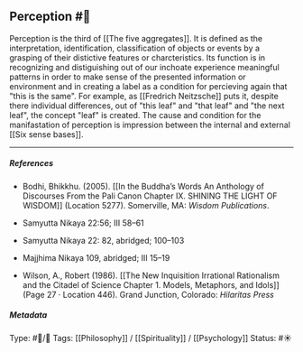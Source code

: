 ## Perception #🧠 

Perception is the third of [[The five aggregates]]. It is defined as the interpretation, identification, classification of objects or events by a grasping of their distictive features or charcteristics. Its function is in recognizing and distiguishing out of our inchoate experience meaningful patterns in order to make sense of the presented information or environment and in creating a label as a condition for percieving again that "this is the same". For example, as [[Fredrich Neitzsche]] puts it, despite there individual differences, out of "this leaf" and "that leaf" and "the next leaf", the concept "leaf" is created. The cause and condition for the manifastation of perception is impression between the internal and external [[Six sense bases]]. 

___

##### References

- Bodhi, Bhikkhu. (2005). [[In the Buddha’s Words An Anthology of Discourses From the Pali Canon Chapter IX. SHINING THE LIGHT OF WISDOM]] (Location 5277). Somerville, MA: _Wisdom Publications_.

- Samyutta Nikaya 22:56; III 58–61

- Samyutta Nikaya 22: 82, abridged; 100–103 

- Majjhima Nikaya 109, abridged; III 15–19

- Wilson, A., Robert (1986). [[The New Inquisition Irrational Rationalism and the Citadel of Science Chapter 1. Models, Metaphors, and Idols]] (Page 27 · Location 446). Grand Junction, Colorado: _Hilaritas Press_

##### Metadata

Type: #🔵/🔵 
Tags: [[Philosophy]] / [[Spirituality]] / [[Psychology]] 
Status: #☀️ 